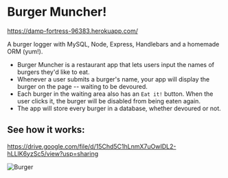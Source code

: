 # Burger Muncher!

https://damp-fortress-96383.herokuapp.com/

A burger logger with MySQL, Node, Express, Handlebars and a homemade ORM (yum!).
* Burger Muncher is a restaurant app that lets users input the names of burgers they'd like to eat.
* Whenever a user submits a burger's name, your app will display the burger on the page -- waiting to be devoured.
* Each burger in the waiting area also has an `Eat it!` button. When the user clicks it, the burger will be disabled from being eaten again.
* The app will store every burger in a database, whether devoured or not.

## See how it works:
https://drive.google.com/file/d/15Chd5C1hLnmX7uOwIDL2-hLLlK6yzSc5/view?usp=sharing

![Burger](public/assets/img/burger.gif)
